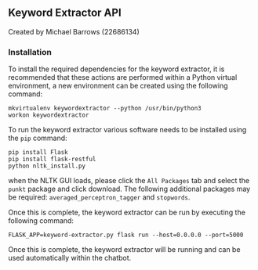 ## Keyword Extractor API
Created by Michael Barrows (22686134)

### Installation
To install the required dependencies for the keyword extractor, it is recommended that these actions are performed within a Python virtual environment, a new environment can be created using the following command:

```
mkvirtualenv keywordextractor --python /usr/bin/python3
workon keywordextractor
```
To run the keyword extractor various software needs to be installed using the `pip` command:
```
pip install Flask
pip install flask-restful
python nltk_install.py

```
when the NLTK GUI loads, please click the `All Packages` tab and select the `punkt` package and click download. The following additional packages may be required: `averaged_perceptron_tagger` and `stopwords`.

Once this is complete, the keyword extractor can be run by executing the following command:
```
FLASK_APP=keyword-extractor.py flask run --host=0.0.0.0 --port=5000
```
Once this is complete, the keyword extractor will be running and can be used automatically within the chatbot.
